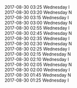 2017-08-30 03:25 Wednesday  I  
2017-08-30 03:20 Wednesday  N  
2017-08-30 03:15 Wednesday  I  
2017-08-30 03:00 Wednesday  N  
2017-08-30 02:55 Wednesday  I  
2017-08-30 02:45 Wednesday  N  
2017-08-30 02:35 Wednesday  I  
2017-08-30 02:30 Wednesday  N  
2017-08-30 02:25 Wednesday  I  
2017-08-30 02:15 Wednesday  N  
2017-08-30 02:10 Wednesday  I  
2017-08-30 02:05 Wednesday  N  
2017-08-30 02:00 Wednesday  I  
2017-08-30 01:45 Wednesday  N  
2017-08-30 01:25 Wednesday  I  
